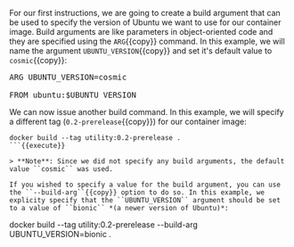
For our first instructions, we are going to create a build argument that can be used to specify the version of Ubuntu we want to use for our container image. Build arguments are like parameters in object-oriented code and they are specified using the ``ARG``{{copy}} command. In this example, we will name the argument ``UBUNTU_VERSION``{{copy}} and set it's default value to ``cosmic``{{copy}}:

<pre class="file" data-filename="Dockerfile" data-target="replace">
ARG UBUNTU_VERSION=cosmic

FROM ubuntu:$UBUNTU_VERSION
</pre>

We can now issue another build command. In this example, we will specify a different tag (``0.2-prerelease``{{copy}}) for our container image:

```
docker build --tag utility:0.2-prerelease .
```{{execute}}

> **Note**: Since we did not specify any build arguments, the default value ``cosmic`` was used.

If you wished to specify a value for the build argument, you can use the ``--build-arg``{{copy}} option to do so. In this example, we explicity specify that the ``UBUNTU_VERSION`` argument should be set to a value of ``bionic`` *(a newer version of Ubuntu)*:

```
docker build --tag utility:0.2-prerelease --build-arg UBUNTU_VERSION=bionic .
```{{execute}}